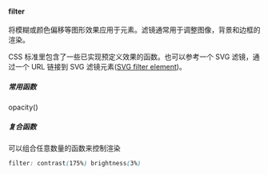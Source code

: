 #### filter

将模糊或颜色偏移等图形效果应用于元素。滤镜通常用于调整图像，背景和边框的渲染。

CSS 标准里包含了一些已实现预定义效果的函数。也可以参考一个 SVG 滤镜，通过一个 URL 链接到 SVG 滤镜元素([SVG filter element](https://developer.mozilla.org/en-US/docs/Web/SVG/Element/filter))。

##### 常用函数

opacity()

##### 复合函数

可以组合任意数量的函数来控制渲染

```css
filter: contrast(175%) brightness(3%)
```

